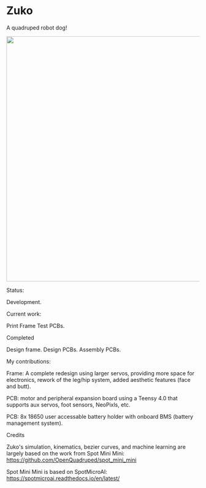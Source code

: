 # Zuko
 A quadruped robot dog!

<img src="https://github.com/reubenstr/Zuko/blob/main/images/zuko-render-side.png" width="640">

Status:

Development.


Current work:

Print Frame
Test PCBs.


Completed

Design frame.
Design PCBs.
Assembly PCBs.



My contributions:

Frame: A complete redesign using larger servos, providing more space for electronics, rework of the leg/hip system, added aesthetic features (face and butt).

PCB: motor and peripheral expansion board using a Teensy 4.0 that supports aux servos, foot sensors, NeoPixls, etc.

PCB: 8x 18650 user accessable battery holder with onboard BMS (battery management system).
 
 
 
 Credits
 
 Zuko's simulation, kinematics, bezier curves, and machine learning are largely based on the work from Spot Mini Mini: https://github.com/OpenQuadruped/spot_mini_mini
 
 Spot Mini Mini is based on SpotMicroAI: https://spotmicroai.readthedocs.io/en/latest/
 
